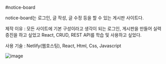 #notice-board

notice-board는 로그인, 글 작성, 글 수정 등을 할 수 있는 게시판 사이트다.

제작 이유 : 모든 사이트에 기본 구성이라고 생각이 되는 로그인, 게시판을 만들어 실력 증진을 하고 싶었고 React, CRUD, REST API를 학습 및 사용하고 싶었다.

사용 기술 : Netlify(웹호스팅), React, Html, Css, Javascript


![image](https://user-images.githubusercontent.com/67909892/111937847-041fe680-8b0c-11eb-8c66-bb99c67aa9c8.png)

